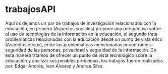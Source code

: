 # trabajosAPI
Aquí os dejamos un par de trabajos de investigación relacionados con la educación, en primero (Aspectos sociales) propone una perspectiva sobre el uso de tecnologías de la información en la educación, el segundo trata problemáticas relacionadas con la educación desde un punto de vista ético (Aspectos éticos), entre las problemáticas mencionadas encontramos : seguridad de las personas, privacidad y seguridad de la información. De esta manera trtamos de ofrecer un punto de vista tecnológico sobre la educación y analizar sus posibles problemas, los trabajos fueron realizados por: Edgar Andrés, Ivan Álvarez y Andrea Siles.
